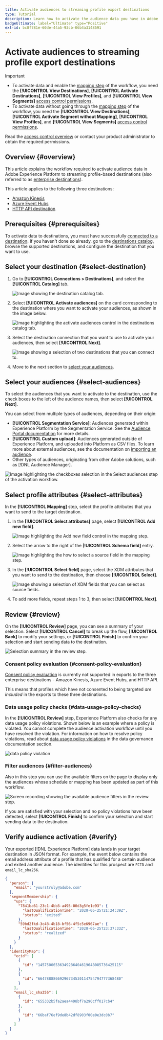 ```yaml
---
title: Activate audiences to streaming profile export destinations
type: Tutorial
description: Learn how to activate the audience data you have in Adobe Experience Platform by sending audiences to streaming profile-based destinations.
badgeUltimate: label="Ultimate" type="Positive"
exl-id: bc0f781e-60de-44a5-93cb-06b4a3148591
---
```


# Activate audiences to streaming profile export destinations

>[!IMPORTANT]
> 
> * To activate data and enable the [mapping step](#mapping) of the workflow, you need the **[!UICONTROL View Destinations]**, **[!UICONTROL Activate Destinations]**, **[!UICONTROL View Profiles]**, and **[!UICONTROL View Segments]** [access control permissions](/help/access-control/home.md#permissions).
> * To activate data without going through the [mapping step](#mapping) of the workflow, you need the **[!UICONTROL View Destinations]**, **[!UICONTROL Activate Segment without Mapping]**, **[!UICONTROL View Profiles]**, and **[!UICONTROL View Segments]** [access control permissions](/help/access-control/home.md#permissions).
> 
> Read the [access control overview](/help/access-control/ui/overview.md) or contact your product administrator to obtain the required permissions.

## Overview {#overview}

This article explains the workflow required to activate audience data in Adobe Experience Platform to streaming profile-based destinations (also referred to as [enterprise destinations](/help/destinations/destination-types.md#streaming-profile-export)).

This article applies to the following three destinations:

* [Amazon Kinesis](/help/destinations/catalog/cloud-storage/amazon-kinesis.md)
* [Azure Event Hubs](/help/destinations/catalog/cloud-storage/azure-event-hubs.md)
* [HTTP API destination](/help/destinations/catalog/streaming/http-destination.md).

## Prerequisites {#prerequisites}

To activate data to destinations, you must have successfully [connected to a destination](./connect-destination.md). If you haven't done so already, go to the [destinations catalog](../catalog/overview.md), browse the supported destinations, and configure the destination that you want to use.

## Select your destination {#select-destination}

1. Go to **[!UICONTROL Connections > Destinations]**, and select the **[!UICONTROL Catalog]** tab.
    
    ![Image showing the destination catalog tab.](../assets/ui/activate-streaming-profile-destinations/catalog-tab.png)

1. Select **[!UICONTROL Activate audiences]** on the card corresponding to the destination where you want to activate your audiences, as shown in the image below.

    ![Image highlighting the activate audiences control in the destinations catalog tab.](../assets/ui/activate-streaming-profile-destinations/activate-audiences-button.png)

1. Select the destination connection that you want to use to activate your audiences, then select **[!UICONTROL Next]**.

    ![Image showing a selection of two destinations that you can connect to.](../assets/ui/activate-streaming-profile-destinations/select-destination.png)

1. Move to the next section to [select your audiences](#select-audiences).

## Select your audiences {#select-audiences}

To select the audiences that you want to activate to the destination, use the check boxes to the left of the audience names, then select **[!UICONTROL Next]**.

You can select from multiple types of audiences, depending on their origin:

* **[!UICONTROL Segmentation Service]**: Audiences generated within Experience Platform by the Segmentation Service. See the [Audience Portal documentation](../../segmentation/ui/audience-portal.md) for more details.
* **[!UICONTROL Custom upload]**: Audiences generated outside of Experience Platform, and uploaded into Platform as CSV files. To learn more about external audiences, see the documentation on [importing an audience](../../segmentation/ui/audience-portal.md#import-audience).
* Other types of audiences, originating from other Adobe solutions, such as [!DNL Audience Manager].

![Image highlighting the checkboxes selection in the Select audiences step of the activation workflow.](../assets/ui/activate-streaming-profile-destinations/select-audiences.png)

## Select profile attributes {#select-attributes}

In the **[!UICONTROL Mapping]** step, select the profile attributes that you want to send to the target destination.

1. In the **[!UICONTROL Select attributes]** page, select **[!UICONTROL Add new field]**.
    
    ![Image highlighting the Add new field control in the mapping step.](../assets/ui/activate-streaming-profile-destinations/add-new-field.png)

1. Select the arrow to the right of the **[!UICONTROL Schema field]** entry.

    ![Image highlighting the how to select a source field in the mapping step.](../assets/ui/activate-streaming-profile-destinations/select-schema-field.png)

1. In the **[!UICONTROL Select field]** page, select the XDM attributes that you want to send to the destination, then choose **[!UICONTROL Select]**.

    ![Image showing a selection of XDM fields that you can select as source fields.](../assets/ui/activate-streaming-profile-destinations/target-field-page.png)

1. To add more fields, repeat steps 1 to 3, then select **[!UICONTROL Next]**.

## Review {#review}

On the **[!UICONTROL Review]** page, you can see a summary of your selection. Select **[!UICONTROL Cancel]** to break up the flow, **[!UICONTROL Back]** to modify your settings, or **[!UICONTROL Finish]** to confirm your selection and start sending data to the destination.

![Selection summary in the review step.](../assets/ui/activate-streaming-profile-destinations/review.png)

### Consent policy evaluation {#consent-policy-evaluation}

[Consent policy evaluation](/help/data-governance/enforcement/auto-enforcement.md#consent-policy-evaluation) is currently not supported in exports to the three enterprise destinations - Amazon Kinesis, Azure Event Hubs, and HTTP API.

This means that profiles which have not consented to being targeted *are included* in the exports to these three destinations.

<!--

If your organization purchased **Adobe Healthcare Shield** or **Adobe Privacy & Security Shield**, select **[!UICONTROL View applicable consent policies]** to see which consent policies are applied and how many profiles are included in the activation as a result of them. Read about [consent policy evaluation](/help/data-governance/enforcement/auto-enforcement.md#consent-policy-evaluation) for more information.

-->

### Data usage policy checks {#data-usage-policy-checks}

In the **[!UICONTROL Review]** step, Experience Platform also checks for any data usage policy violations. Shown below is an example where a policy is violated. You cannot complete the audience activation workflow until you have resolved the violation. For information on how to resolve policy violations, read about [data usage policy violations](/help/data-governance/enforcement/auto-enforcement.md#data-usage-violation) in the data governance documentation section.
 
![data policy violation](../assets/common/data-policy-violation.png)

### Filter audiences {#filter-audiences}

Also in this step you can use the available filters on the page to display only the audiences whose schedule or mapping has been updated as part of this workflow. 

![Screen recording showing the available audience filters in the review step.](../assets/ui/activate-streaming-profile-destinations/filter-audiences-review-step.gif)

If you are satisfied with your selection and no policy violations have been detected, select **[!UICONTROL Finish]** to confirm your selection and start sending data to the destination. 

## Verify audience activation {#verify}

Your exported [!DNL Experience Platform] data lands in your target destination in JSON format. For example, the event below contains the email address attribute of a profile that has qualified for a certain audience and exited another audience. The identities for this prospect are `ECID` and `email_lc_sha256`.

```json
{
  "person": {
    "email": "yourstruly@adobe.com"
  },
  "segmentMembership": {
    "ups": {
      "7841ba61-23c1-4bb3-a495-00d3g5fe1e93": {
        "lastQualificationTime": "2020-05-25T21:24:39Z",
        "status": "exited"
      },
      "59bd2fkd-3c48-4b18-bf56-4f5c5e6967ae": {
        "lastQualificationTime": "2020-05-25T23:37:33Z",
        "status": "realized"
      }
    }
  },
  "identityMap": {
    "ecid": [
      {
        "id": "14575006536349286404619648085736425115"
      },
      {
        "id": "66478888669296734530114754794777368480"
      }
    ],
    "email_lc_sha256": [
      {
        "id": "655332b5fa2aea4498bf7a290cff017cb4"
      },
      {
        "id": "66baf76ef9de8b42df8903f00e0e3dc0b7"
      }
    ]
  }
}
```
